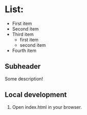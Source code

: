 # List:
+ First item
+ Second item
+ Third item
    + first item
    + second item
+ Fourth item

## Subheader
Some description!

## Local development
1. Open index.html in your browser.